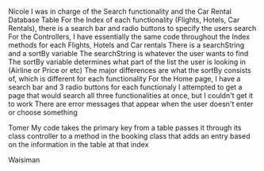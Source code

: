 Nicole 
I was in charge of the Search functionality and the Car Rental Database Table
For the Index of each functionality (Flights, Hotels, Car Rentals), there is a search bar and radio buttons to specify the users search
For the Controllers, I have essentially the same code throughout the Index methods for each Flights, Hotels and Car rentals
	There is a searchString and a sortBy variable 
	The searchString is whatever the user wants to find
	The sortBy variable determines what part of the list the user is looking in (Airline or Price or etc)
	The major differences are what the sortBy consists of, which is different for each functionality
For the Home page, I have a search bar and 3 radio buttons for each functionaly
	I attempted to get a page that would search all three functionalities at once, but I couldn't get it to work
	There are error messages that appear when the user doesn't enter or choose something 

 Tomer
 My code takes the primary key from a table passes it through its class controller to a method in the booking class that adds an entry based on the information in the table at that index

 Waisiman
